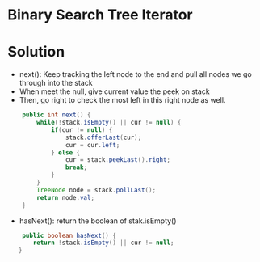  # Binary Search Tree Iterator


 # Solution
 - next(): Keep tracking the left node to the end and pull all nodes we go through into the stack
 - When meet the null, give current value the peek on stack
 - Then, go right to check the most left in this right node as well.
```java
    public int next() {
        while(!stack.isEmpty() || cur != null) {
            if(cur != null) {
                stack.offerLast(cur);
                cur = cur.left;
            } else {
                cur = stack.peekLast().right;
                break;
            }
        }
        TreeNode node = stack.pollLast();
        return node.val;
    }
```

 - hasNext(): return the boolean of stak.isEmpty()
 ```java
     public boolean hasNext() {
        return !stack.isEmpty() || cur != null;
    }
```